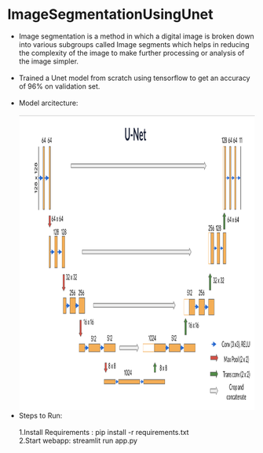 # ImageSegmentationUsingUnet
<ul>
<li> Image segmentation is a method in which a digital image is broken down into various subgroups called
Image segments which helps in reducing the complexity of the image to make further processing or
analysis of the image simpler.</li>
<br>
<li> Trained a Unet model from scratch using tensorflow to get an accuracy of 96% on validation set.</li>
<br>
<li> Model arcitecture:</li>
<br>
<img src="https://github.com/suniladityajatni/ImageSegmentationUsingUnet/blob/master/unet.png" height=600 width=600\>
<br>
  <li> Steps to Run:</li>
  <br>
  1.Install Requirements : pip install -r requirements.txt
  <br>
  2.Start webapp: streamlit run app.py
</ul>
